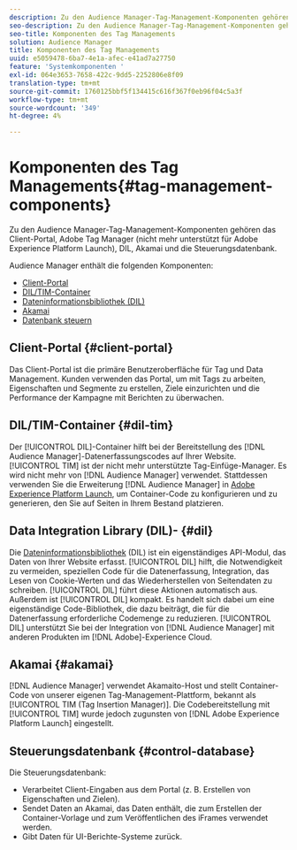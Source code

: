```yaml
---
description: Zu den Audience Manager-Tag-Management-Komponenten gehören das Client-Portal, Adobe Tag Manager (nicht mehr unterstützt für Adobe Experience Platform Launch), DIL, Akamai und die Steuerungsdatenbank.
seo-description: Zu den Audience Manager-Tag-Management-Komponenten gehören das Client-Portal, Adobe Tag Manager (nicht mehr unterstützt für Adobe Experience Platform Launch), DIL, Akamai und die Steuerungsdatenbank.
seo-title: Komponenten des Tag Managements
solution: Audience Manager
title: Komponenten des Tag Managements
uuid: e5059478-6ba7-4e1a-afec-e41ad7a27750
feature: 'Systemkomponenten '
exl-id: 064e3653-7658-422c-9dd5-2252806e8f09
translation-type: tm+mt
source-git-commit: 1760125bbf5f134415c616f367f0eb96f04c5a3f
workflow-type: tm+mt
source-wordcount: '349'
ht-degree: 4%

---
```


# Komponenten des Tag Managements{#tag-management-components}

Zu den Audience Manager-Tag-Management-Komponenten gehören das Client-Portal, Adobe Tag Manager (nicht mehr unterstützt für Adobe Experience Platform Launch), DIL, Akamai und die Steuerungsdatenbank.

<!-- 

c_comptag.xml

 -->

Audience Manager enthält die folgenden Komponenten:

* [Client-Portal](../../reference/system-components/components-tag-management.md#client-portal)
* [DIL/TIM-Container](../../reference/system-components/components-tag-management.md#dil-tim)
* [Dateninformationsbibliothek (DIL)](../../reference/system-components/components-tag-management.md#dil)
* [Akamai](../../reference/system-components/components-tag-management.md#akamai)
* [Datenbank steuern](../../reference/system-components/components-tag-management.md#control-database)

## Client-Portal {#client-portal}

Das Client-Portal ist die primäre Benutzeroberfläche für Tag und Data Management. Kunden verwenden das Portal, um mit Tags zu arbeiten, Eigenschaften und Segmente zu erstellen, Ziele einzurichten und die Performance der Kampagne mit Berichten zu überwachen.

## DIL/TIM-Container {#dil-tim}

Der [!UICONTROL DIL]-Container hilft bei der Bereitstellung des [!DNL Audience Manager]-Datenerfassungscodes auf Ihrer Website. [!UICONTROL TIM] ist der nicht mehr unterstützte Tag-Einfüge-Manager. Es wird nicht mehr von [!DNL Audience Manager] verwendet. Stattdessen verwenden Sie die Erweiterung [!DNL Audience Manager] in [Adobe Experience Platform Launch](https://experienceleague.adobe.com/docs/launch/using/extensions-ref/adobe-extension/audience-manager/overview.html), um Container-Code zu konfigurieren und zu generieren, den Sie auf Seiten in Ihrem Bestand platzieren.

## Data Integration Library (DIL)- {#dil}

Die [Dateninformationsbibliothek](../../dil/dil-overview.md) (DIL) ist ein eigenständiges API-Modul, das Daten von Ihrer Website erfasst. [!UICONTROL DIL] hilft, die Notwendigkeit zu vermeiden, speziellen Code für die Datenerfassung, Integration, das Lesen von Cookie-Werten und das Wiederherstellen von Seitendaten zu schreiben. [!UICONTROL DIL] führt diese Aktionen automatisch aus. Außerdem ist [!UICONTROL DIL] kompakt. Es handelt sich dabei um eine eigenständige Code-Bibliothek, die dazu beiträgt, die für die Datenerfassung erforderliche Codemenge zu reduzieren. [!UICONTROL DIL] unterstützt Sie bei der Integration von [!DNL Audience Manager] mit anderen Produkten im [!DNL Adobe]-Experience Cloud.

## Akamai {#akamai}

[!DNL Audience Manager] verwendet  [](https://www.akamai.com/us/en/about/) Akamaito-Host und stellt Container-Code von unserer eigenen Tag-Management-Plattform, bekannt als  [!UICONTROL TIM (Tag Insertion Manager)]. Die Codebereitstellung mit [!UICONTROL TIM] wurde jedoch zugunsten von [!DNL Adobe Experience Platform Launch] eingestellt.

## Steuerungsdatenbank {#control-database}

Die Steuerungsdatenbank:

* Verarbeitet Client-Eingaben aus dem Portal (z. B. Erstellen von Eigenschaften und Zielen).
* Sendet Daten an Akamai, das Daten enthält, die zum Erstellen der Container-Vorlage und zum Veröffentlichen des iFrames verwendet werden.
* Gibt Daten für UI-Berichte-Systeme zurück.

